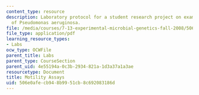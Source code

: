 ```yaml
---
content_type: resource
description: Laboratory protocol for a student research project on examining the biology
  of Pseudomonas aeruginosa.
file: /media/courses/7-13-experimental-microbial-genetics-fall-2008/506e0afecb948b9951cb8c692083186d_MIT7_13f08_lab11_Protocol_Motility.pdf
file_type: application/pdf
learning_resource_types:
- Labs
ocw_type: OCWFile
parent_title: Labs
parent_type: CourseSection
parent_uid: 4e55194a-0c3b-2934-821a-1d3a37a1a3ae
resourcetype: Document
title: Motility Assays
uid: 506e0afe-cb94-8b99-51cb-8c692083186d
---
```

